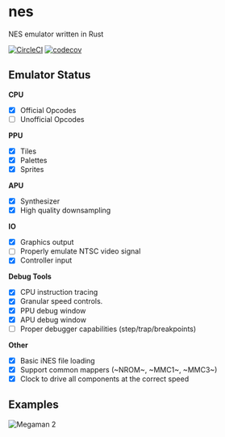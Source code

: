 # nes
NES emulator written in Rust

[![CircleCI](https://circleci.com/gh/rynorris/nes.svg?style=svg)](https://circleci.com/gh/rynorris/nes) [![codecov](https://codecov.io/gh/rynorris/nes/branch/master/graph/badge.svg)](https://codecov.io/gh/rynorris/nes)

## Emulator Status

**CPU**
  - [x] Official Opcodes
  - [ ] Unofficial Opcodes

**PPU**
  - [x] Tiles
  - [x] Palettes
  - [X] Sprites
  
**APU**
  - [x] Synthesizer
  - [x] High quality downsampling
  
**IO**
  - [x] Graphics output
  - [ ] Properly emulate NTSC video signal
  - [X] Controller input
  
**Debug Tools**
  - [x] CPU instruction tracing
  - [x] Granular speed controls.
  - [x] PPU debug window
  - [x] APU debug window
  - [ ] Proper debugger capabilities (step/trap/breakpoints)
  
**Other**
  - [x] Basic iNES file loading
  - [x] Support common mappers (~NROM~, ~MMC1~, ~MMC3~)
  - [x] Clock to drive all components at the correct speed
  
  ## Examples
  
  ![Megaman 2](https://user-images.githubusercontent.com/3620166/48202700-f806b480-e3a8-11e8-84a5-42c877cc6767.gif)
